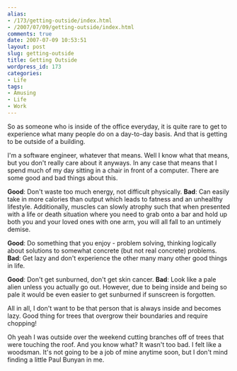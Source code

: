 ```yaml
---
alias:
- /173/getting-outside/index.html
- /2007/07/09/getting-outside/index.html
comments: true
date: 2007-07-09 10:53:51
layout: post
slug: getting-outside
title: Getting Outside
wordpress_id: 173
categories:
- Life
tags:
- Amusing
- Life
- Work
---
```


So as someone who is inside of the office everyday, it is quite rare to get to experience what many people do on a day-to-day basis.  And that is getting to be outside of a building.

I'm a software engineer, whatever that means.  Well I know what that means, but you don't really care about it anyways.  In any case that means that I spend much of my day sitting in a chair in front of a computer.  There are some good and bad things about this.

**Good**: Don't waste too much energy, not difficult physically.
**Bad**: Can easily take in more calories than output which leads to fatness and an unhealthy lifestyle.  Additionally, muscles can slowly atrophy such that when presented with a life or death situation where you need to grab onto a bar and hold up both you and your loved ones with one arm, you will all fall to an untimely demise.

**Good**: Do something that you enjoy - problem solving, thinking logically about solutions to somewhat concrete (but not real concrete) problems.
**Bad**: Get lazy and don't experience the other many many other good things in life.

**Good**: Don't get sunburned, don't get skin cancer.
**Bad**: Look like a pale alien unless you actually go out.  However, due to being inside and being so pale it would be even easier to get sunburned if sunscreen is forgotten.

All in all, I don't want to be that person that is always inside and becomes lazy.  Good thing for trees that overgrow their boundaries and require chopping!

Oh yeah I was outside over the weekend cutting branches off of trees that were touching the roof.  And you know what?  It wasn't too bad.  I felt like a woodsman.  It's not going to be a job of mine anytime soon, but I don't mind finding a little Paul Bunyan in me.
